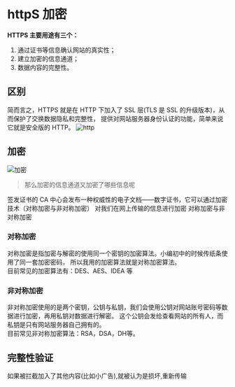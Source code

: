 # httpS 加密

**HTTPS 主要用途有三个：**
1. 通过证书等信息确认网站的真实性；
2. 建立加密的信息通道；
3. 数据内容的完整性。


## 区别
简而言之，HTTPS 就是在 HTTP 下加入了 SSL 层(TLS 是 SSL 的升级版本)，从而保护了交换数据隐私和完整性，
提供对网站服务器身份认证的功能，简单来说它就是安全版的 HTTP。
![http](~@img/http.png)

## 加密 

![加密](~@img/httpsEncryption.jpg)

>那么加密的信息通道又加密了哪些信息呢

签发证书的 CA 中心会发布一种权威性的电子文档——数字证书，它可以通过加密技术（对称加密与非对称加密）
对我们在网上传输的信息进行加密
对称加密与非对称加密

### 对称加密

对称加密是指加密与解密的使用同一个密钥的加密算法。小编初中的时候传纸条使用了同一套加密密码，
所以我用的加密算法就是对称加密算法。  
目前常见的加密算法有：DES、AES、IDEA 等

### 非对称加密

非对称加密使用的是两个密钥，公钥与私钥，我们会使用公钥对网站账号密码等数据进行加密，再用私钥对数据进行解密。
这个公钥会发给查看网站的所有人，而私钥是只有网站服务器自己拥有的。  
目前常见非对称加密算法：RSA，DSA，DH等。

## 完整性验证
如果被拦截加入了其他内容(比如小广告),就被认为是损坏,重新传输
